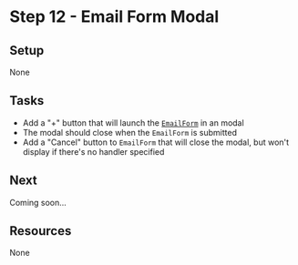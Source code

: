# Step 12 - Email Form Modal

## Setup

None

## Tasks

- Add a "+" button that will launch the [`EmailForm`](src/components/EmailForm.js) in an modal
- The modal should close when the `EmailForm` is submitted
- Add a "Cancel" button to `EmailForm` that will close the modal, but won't display if there's no handler specified

## Next

Coming soon...

## Resources

None

